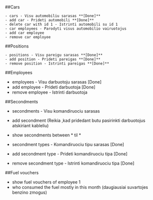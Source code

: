 ##Cars

	- cars - Visu automobiliu sarasas **[Done]**
	- add car - Prideti automobili **[Done]**
	- delete car with id 1 - Istrinti automobili su id 1
	- car employees - Parodyti visus automobilio vairuotojus
	- add car employee
	- remove car employee


##Positions

	- positions - Visu pareigu sarasas **[Done]**
	- add position - Prideti pareigas **[Done]**
	- remove position - Istrinti pareigas **[Done]**

##Employees

* employees - Visu darbuotoju sarasas [Done]
* add employee - Prideti darbuotoja [Done]
* remove employee - Istrinti darbuotoja

##Secondments

* secondments - Visu komandiruociu sarasas
* add secondment (Reikia ,kad pridedant butu pasirinkti darbuotojus atskiriant kableliu)
* show secondments between * til *

* secondment types - Komandiruociu tipu sarasas [Done]
* add secondment type - Prideti komandiruociu tipa [Done]
* remove secondment type - Istrinti komandiruociu tipa [Done]

##Fuel vouchers

* show fuel vouchers of employee 1
* who consumed the fuel mostly in this month (daugiausiai suvartojes benzino zmogus)